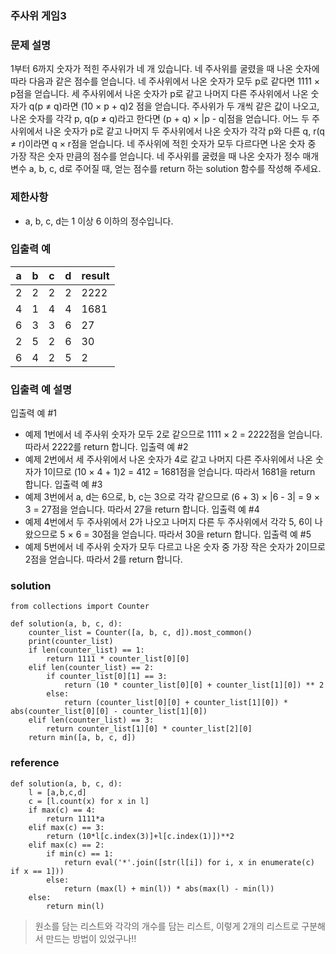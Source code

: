 ### 주사위 게임3

### 문제 설명

1부터 6까지 숫자가 적힌 주사위가 네 개 있습니다. 네 주사위를 굴렸을 때 나온 숫자에 따라 다음과 같은 점수를 얻습니다.
네 주사위에서 나온 숫자가 모두 p로 같다면 1111 × p점을 얻습니다.
세 주사위에서 나온 숫자가 p로 같고 나머지 다른 주사위에서 나온 숫자가 q(p ≠ q)라면 (10 × p + q)2 점을 얻습니다.
주사위가 두 개씩 같은 값이 나오고, 나온 숫자를 각각 p, q(p ≠ q)라고 한다면 (p + q) × |p - q|점을 얻습니다.
어느 두 주사위에서 나온 숫자가 p로 같고 나머지 두 주사위에서 나온 숫자가 각각 p와 다른 q, r(q ≠ r)이라면 q × r점을 얻습니다.
네 주사위에 적힌 숫자가 모두 다르다면 나온 숫자 중 가장 작은 숫자 만큼의 점수를 얻습니다.
네 주사위를 굴렸을 때 나온 숫자가 정수 매개변수 a, b, c, d로 주어질 때, 얻는 점수를 return 하는 solution 함수를 작성해 주세요.

### 제한사항
* a, b, c, d는 1 이상 6 이하의 정수입니다.

### 입출력 예
|a|	b|	c|	d|	result|
|-|-|-|-|---|
|2	|2|	2|	2|	2222|
|4|	1|	4|	4|	1681|
|6|	3|	3|	6|	27|
|2|	5|	2|	6|	30|
|6|	4|	2|	5|	2|

### 입출력 예 설명
입출력 예 #1
* 예제 1번에서 네 주사위 숫자가 모두 2로 같으므로 1111 × 2 = 2222점을 얻습니다. 따라서 2222를 return 합니다.
입출력 예 #2
* 예제 2번에서 세 주사위에서 나온 숫자가 4로 같고 나머지 다른 주사위에서 나온 숫자가 1이므로 (10 × 4 + 1)2 = 412 = 1681점을 얻습니다. 따라서 1681을 return 합니다.
입출력 예 #3
* 예제 3번에서 a, d는 6으로, b, c는 3으로 각각 같으므로 (6 + 3) × |6 - 3| = 9 × 3 = 27점을 얻습니다. 따라서 27을 return 합니다.
입출력 예 #4
* 예제 4번에서 두 주사위에서 2가 나오고 나머지 다른 두 주사위에서 각각 5, 6이 나왔으므로 5 × 6 = 30점을 얻습니다. 따라서 30을 return 합니다.
입출력 예 #5
* 예제 5번에서 네 주사위 숫자가 모두 다르고 나온 숫자 중 가장 작은 숫자가 2이므로 2점을 얻습니다. 따라서 2를 return 합니다.

### solution
```
from collections import Counter

def solution(a, b, c, d):
    counter_list = Counter([a, b, c, d]).most_common()
    print(counter_list)
    if len(counter_list) == 1:
        return 1111 * counter_list[0][0]
    elif len(counter_list) == 2:
        if counter_list[0][1] == 3:
            return (10 * counter_list[0][0] + counter_list[1][0]) ** 2
        else:
            return (counter_list[0][0] + counter_list[1][0]) * abs(counter_list[0][0] - counter_list[1][0])
    elif len(counter_list) == 3:
        return counter_list[1][0] * counter_list[2][0]
    return min([a, b, c, d])
```

### reference
```
def solution(a, b, c, d):
    l = [a,b,c,d]
    c = [l.count(x) for x in l]
    if max(c) == 4:
        return 1111*a
    elif max(c) == 3:
        return (10*l[c.index(3)]+l[c.index(1)])**2
    elif max(c) == 2:
        if min(c) == 1:
            return eval('*'.join([str(l[i]) for i, x in enumerate(c) if x == 1]))
        else:
            return (max(l) + min(l)) * abs(max(l) - min(l))
    else:
        return min(l)

```
> 원소를 담는 리스트와 각각의 개수를 담는 리스트, 이렇게 2개의 리스트로 구분해서 만드는 방법이 있었구나!!